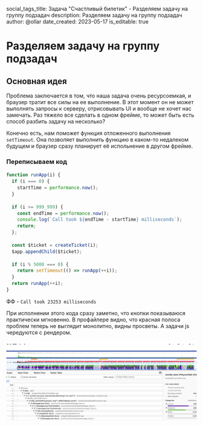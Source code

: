 social_tags_title: Задача "Счастливый билетик" - Разделяем задачу на группу подзадач
description: Разделяем задачу на группу подзадач
author: @ollar
date_created: 2023-05-17
is_editable: true

# Разделяем задачу на группу подзадач

## Основная идея

Проблема заключается в том, что наша задача очень ресурсоемкая, и браузер тратит все силы на ее выполнение. В этот момент он не может выполнять запросы к серверу, отрисовывать UI и вообще не хочет нас замечать. Раз тяжело все сделать в одном фрейме, то может быть есть способ разбить задачу на несколько? 

Конечно есть, нам поможет функция отложенного выполнения `setTimeout`. Она позволяет выполнить функцию в каком-то недалеком будущем и браузер сразу планирует её испольнение в другом фрейме.

### Переписываем код

``` js
function runApp(i) {
  if (i === 0) {
    startTime = performance.now();
  }

  if (i >= 999_999) {
    const endTime = performance.now();
    console.log(`Call took ${endTime - startTime} milliseconds`);
    return;
  };

  const $ticket = createTicket(i);
  $app.appendChild($ticket);

  if (i % 5000 === 0) {
    return setTimeout(() => runApp(++i));
  }
  return runApp(++i);
}
```

ФФ - `Call took 23253 milliseconds`

При исполнении этого кода сразу заметно, что кнопки показываюся практически мгновенно.
В профайлере видно, что красная полоса проблем теперь не выглядит монолитно, видны просветы. А задачи js чередуются с рендером.

![](Screenshot2.png)

